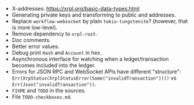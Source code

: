 - X-addresses: https://xrpl.org/basic-data-types.html
- Generating private keys and transforming to public and addresses.
- Replace `workflow-websocket` by plain `tokio-tungstenite`?
  (however, that is more low-level).
- Remove dependency to `xrpl-rust`.
- Doc comments.
- Better error values.
- Debug print `Hash` and `Account` in hex.
- Asynchronous interface for watching when a ledger/transaction becomes
  included into the ledger.
- Errors for JSON RPC and WebSocket APIs have different "structure":
  `Err(XrpStatus(XrplStatusError(Some("invalidTransaction"))))` vs
  `Err(Json("invalidTransaction"))`.
- `FIXME` and `TODO` in the sources.
- File `TODO-checkboxes.md`.